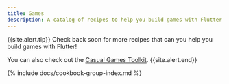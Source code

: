 ```yaml
---
title: Games
description: A catalog of recipes to help you build games with Flutter.
---
```


{{site.alert.tip}}
  Check back soon for more recipes that
  can you help you build games with Flutter!
  
  You can also check out the [Casual Games Toolkit]({{site.main-url}}/games).
{{site.alert.end}}

{% include docs/cookbook-group-index.md %}
